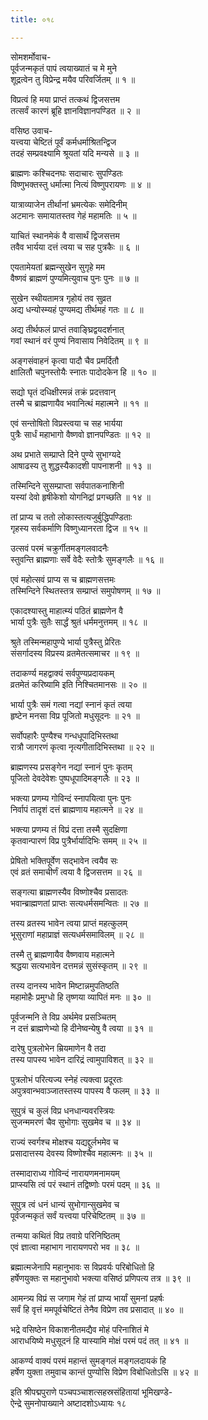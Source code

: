 ```yaml
---
title: ०१८

---
```

सोमशर्मोवाच-  
पूर्वजन्मकृतं पापं त्वयाख्यातं च मे मुने  
शूद्रत्वेन तु विप्रेन्द्र मयैव परिवर्जितम् ॥ १ ॥


विप्रत्वं हि मया प्राप्तं तत्कथं द्विजसत्तम  
तत्सर्वं कारणं ब्रूहि ज्ञानविज्ञानपण्डित ॥ २ ॥


वसिष्ठ उवाच-  
यत्त्वया चेष्टितं पूर्वं कर्मधर्माश्रितन्द्विज  
तदहं सम्प्रवक्ष्यामि श्रूयतां यदि मन्यसे ॥ ३ ॥


ब्राह्मणः कश्चिदनघः सदाचारः सुपण्डितः  
विष्णुभक्तस्तु धर्मात्मा नित्यं विष्णुपरायणः ॥ ४ ॥


यात्राव्याजेन तीर्थानां भ्रमत्येकः समेदिनीम्  
अटमानः समायातस्तव गेहं महामतिः ॥ ५ ॥


याचितं स्थानमेकं वै वासार्थं द्विजसत्तम  
तवैव भार्यया दत्तं त्वया च सह पुत्रकैः ॥ ६ ॥


एयतामेयतां ब्रह्मन्सुखेन सुगृहे मम  
वैष्णवं ब्राह्मणं पुण्यमित्युवाच पुनः पुनः ॥ ७ ॥


सुखेन स्थीयतामत्र गृहोयं तव सुव्रत  
अद्य धन्योस्म्यहं पुण्यमद्य तीर्थमहं गतः ॥ ८ ॥


अद्य तीर्थफलं प्राप्तं तवाङ्घ्रिद्वयदर्शनात्  
गवां स्थानं वरं पुण्यं निवासाय निवेदितम् ॥ ९ ॥


अङ्गसंवाहनं कृत्वा पादौ चैव प्रमर्दितौ  
क्षालितौ चपुनस्तोयैः स्नातः पादोदकेन हि ॥ १० ॥


सद्यो घृतं दधिक्षीरमन्नं तक्रं प्रदत्तवान्  
तस्मै च ब्राह्मणायैव भवानित्थं महात्मने ॥ ११ ॥


एवं सन्तोषितो विप्रस्त्वया च सह भार्यया  
पुत्रैः सार्धं महाभागो वैष्णवो ज्ञानपण्डितः ॥ १२ ॥


अथ प्रभाते सम्प्राप्ते दिने पुण्ये सुभाग्यदे  
आषाढस्य तु शुद्धस्यैकादशी पापनाशनी ॥ १३ ॥


तस्मिन्दिने सुसम्प्राप्ता सर्वपातकनाशिनी  
यस्यां देवो हृषीकेशो योगनिद्रां प्रगच्छति ॥ १४ ॥


तां प्राप्य च ततो लोकास्तत्यजुर्बुद्धिपण्डिताः  
गृहस्य सर्वकर्माणि विष्णुध्यानरता द्विज ॥ १५ ॥


उत्सवं परमं चक्रुर्गीतमङ्गलवादनैः  
स्तुवन्ति ब्राह्मणाः सर्वे वेदैः स्तोत्रैः सुमङ्गलैः ॥ १६ ॥


एवं महोत्सवं प्राप्य स च ब्राह्मणसत्तमः  
तस्मिन्दिने स्थितस्तत्र सम्प्राप्तं समुपोषणम् ॥ १७ ॥


एकादश्यास्तु माहात्म्यं पठितं ब्राह्मणेन वै  
भार्या पुत्रैः सुतैः सार्द्धं श्रुतं धर्ममनुत्तमम् ॥ १८ ॥


श्रुते तस्मिन्महापुण्ये भार्या पुत्रैस्तु प्रेरितः  
संसर्गादस्य विप्रस्य व्रतमेतत्समाचर ॥ १९ ॥


तदाकर्ण्य महद्वाक्यं सर्वपुण्यप्रदायकम्  
व्रतमेतं करिष्यामि इति निश्चितमानसः ॥ २० ॥


भार्या पुत्रैः समं गत्वा नद्यां स्नानं कृतं त्वया  
हृष्टेन मनसा विप्र पूजितो मधुसूदनः ॥ २१ ॥


सर्वोपहारैः पुण्यैश्च गन्धधूपादिभिस्तथा  
रात्रौ जागरणं कृत्वा नृत्यगीतादिभिस्तथा ॥ २२ ॥


ब्राह्मणस्य प्रसङ्गेन नद्यां स्नानं पुनः कृतम्  
पूजितो देवदेवेशः पुष्पधूपादिमङ्गलैः ॥ २३ ॥


भक्त्या प्रणम्य गोविन्दं स्नापयित्वा पुनः पुनः  
निर्वापं तादृशं दत्तं ब्राह्मणाय महात्मने ॥ २४ ॥


भक्त्या प्रणम्य तं विप्रं दत्ता तस्मै सुदक्षिणा  
कृतवान्पारणं विप्र पुत्रैर्भार्यादिभिः समम् ॥ २५ ॥


प्रेषितो भक्तिपूर्वेण सद्भावेन त्वयैव सः  
एवं व्रतं समाचीर्णं त्वया वै द्विजसत्तम ॥ २६ ॥


सङ्गत्या ब्राह्मणस्यैव विष्णोश्चैव प्रसादतः  
भवान्ब्राह्मणतां प्राप्तः सत्यधर्मसमन्वितः ॥ २७ ॥


तस्य व्रतस्य भावेन त्वया प्राप्तं महत्कुलम्  
भूसुराणां महाप्राज्ञं सत्यधर्मसमाविलम् ॥ २८ ॥


तस्मै तु ब्राह्मणायैव वैष्णवाय महात्मने  
श्रद्धया सत्यभावेन दत्तमन्नं सुसंस्कृतम् ॥ २९ ॥


तस्य दानस्य भावेन मिष्टान्नमुपतिष्ठति  
महामोहैः प्रमुग्धो हि तृष्णया व्यापितं मनः ॥ ३० ॥


पूर्वजन्मनि ते विप्र अर्थमेव प्रसञ्चितम्  
न दत्तं ब्राह्मणेभ्यो हि दीनेष्वन्येषु वै त्वया ॥ ३१ ॥


दारेषु पुत्रलोभेन म्रियमाणेन वै तदा  
तस्य पापस्य भावेन दारिद्रं त्वामुपाविशत् ॥ ३२ ॥


पुत्रलोभं परित्यज्य स्नेहं त्यक्त्वा प्रदूरतः  
अपुत्रवान्भवाञ्जातस्तस्य पापस्य वै फलम् ॥ ३३ ॥


सुपुत्रं च कुलं विप्र धनधान्यवरस्त्रियः  
सुजन्ममरणं चैव सुभोगाः सुखमेव च ॥ ३४ ॥


राज्यं स्वर्गश्च मोक्षश्च यद्यद्दुर्लभमेव च  
प्रसादात्तस्य देवस्य विष्णोश्चैव महात्मनः ॥ ३५ ॥


तस्मादाराध्य गोविन्दं नारायणमनामयम्  
प्राप्स्यसि त्वं परं स्थानं तद्विष्णोः परमं पदम् ॥ ३६ ॥


सुपुत्र त्वं धनं धान्यं सुभोगान्सुखमेव च  
पूर्वजन्मकृतं सर्वं यत्त्वया परिचेष्टितम् ॥ ३७ ॥


तन्मया कथितं विप्र तवाग्रे परिनिष्ठितम्  
एवं ज्ञात्वा महाभाग नारायणपरो भव ॥ ३८ ॥


ब्रह्मात्मजेनापि महानुभावः स विप्रवर्यः परिबोधितो हि  
हर्षेणयुक्तः स महानुभावो भक्त्या वसिष्ठं प्रणिपत्य तत्र ॥ ३९ ॥


आमन्त्र्य विप्रं स जगाम गेहं तां प्राप्य भार्यां सुमनां प्रहर्षः  
सर्वं हि वृत्तं ममपूर्वचेष्टितं तेनैव विप्रेण तव प्रसादात् ॥ ४० ॥


भद्रे वसिष्ठेन विकाशनीतमद्यैव मोहं परिनाशितं मे  
आराधयिष्ये मधुसूदनं हि यास्यामि मोक्षं परमं पदं तत् ॥ ४१ ॥


आकर्ण्य वाक्यं परमं महान्तं सुमङ्गलं मङ्गलदायकं हि  
हर्षेण युक्ता तमुवाच कान्तं पुण्योसि विप्रेण विबोधितोऽसि ॥ ४२ ॥


इति श्रीपद्मपुराणे पञ्चपञ्चाशत्सहस्रसंहितायां भूमिखण्डे-  
ऐन्द्रे सुमनोपाख्याने अष्टादशोऽध्यायः १८
